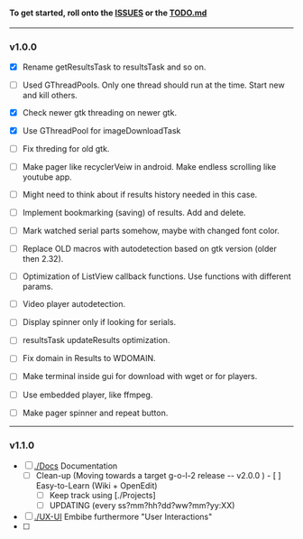 
#### To get started, roll onto the [ISSUES](https://github.com/itsN1X/gtk-online-life-1.2.0/issues) or the [TODO.md](/TODO.md)

---

### v1.0.0

- [x] Rename getResultsTask to resultsTask and so on.

 - [ ] Used GThreadPools. Only one thread should run at the time. Start new and kill others.
    
 - [x] Check newer gtk threading on newer gtk.

 - [x] Use GThreadPool for imageDownloadTask
    
 - [ ] Fix threding for old gtk.

 - [ ] Make pager like recyclerVeiw in android. Make endless scrolling like youtube app.
    
 - [ ] Might need to think about if results history needed in this case.

 - [ ] Implement bookmarking (saving) of results. Add and delete.

 - [ ] Mark watched serial parts somehow, maybe with changed font color.

 - [ ] Replace OLD macros with autodetection based on gtk version (older then 2.32).

 - [ ] Optimization of ListView callback functions. Use functions with different params.

 - [ ] Video player autodetection.

 - [ ] Display spinner only if looking for serials.

 - [ ] resultsTask updateResults optimization.

 - [ ] Fix domain in Results to WDOMAIN.

 - [ ] Make terminal inside gui for download with wget or for players.

 - [ ] Use embedded player, like ffmpeg.

 - [ ] Make pager spinner and repeat button.
 
 ---
 
 ### v1.1.0
 
  - [ ] [./Docs]() Documentation
       - [ ] Clean-up (Moving towards a target g-o-l-2 release -- v2.0.0 )
        - [ ] Easy-to-Learn (Wiki + OpenEdit)
         - [ ] Keep track using [./Projects]
          - [ ] UPDATING (every ss?mm?hh?dd?ww?mm?yy:XX)
         
 - [ ] [./UX-UI]() Embibe furthermore "User Interactions"
 - [ ] 
